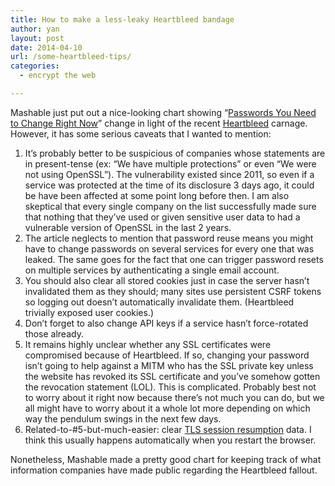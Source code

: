 ```yaml
---
title: How to make a less-leaky Heartbleed bandage
author: yan
layout: post
date: 2014-04-10
url: /some-heartbleed-tips/
categories:
  - encrypt the web

---
```

Mashable just put out a nice-looking chart showing &#8220;<a href="http://mashable.com/2014/04/09/heartbleed-bug-websites-affected/" target="_blank">Passwords You Need to Change Right Now</a>&#8221; change in light of the recent <a href="http://heartbleed.com" target="_blank">Heartbleed</a> carnage. However, it has some serious caveats that I wanted to mention:

  1. It&#8217;s probably better to be suspicious of companies whose statements are in present-tense (ex: &#8220;We have multiple protections&#8221; or even &#8220;We were not using OpenSSL&#8221;). The vulnerability existed since 2011, so even if a service was protected at the time of its disclosure 3 days ago, it could be have been affected at some point long before then. I am also skeptical that every single company on the list successfully made sure that nothing that they&#8217;ve used or given sensitive user data to had a vulnerable version of OpenSSL in the last 2 years.
  2. The article neglects to mention that password reuse means you might have to change passwords on several services for every one that was leaked. The same goes for the fact that one can trigger password resets on multiple services by authenticating a single email account.
  3. You should also clear all stored cookies just in case the server hasn&#8217;t invalidated them as they should; many sites use persistent CSRF tokens so logging out doesn&#8217;t automatically invalidate them. (Heartbleed trivially exposed user cookies.)
  4. Don&#8217;t forget to also change API keys if a service hasn&#8217;t force-rotated those already.
  5. It remains highly unclear whether any SSL certificates were compromised because of Heartbleed. If so, changing your password isn&#8217;t going to help against a MITM who has the SSL private key unless the website has revoked its SSL certificate and you&#8217;ve somehow gotten the revocation statement (LOL). This is complicated. Probably best not to worry about it right now because there&#8217;s not much you can do, but we all might have to worry about it a whole lot more depending on which way the pendulum swings in the next few days.
  6. Related-to-#5-but-much-easier: clear <a href="https://www.imperialviolet.org/2013/06/27/botchingpfs.html" target="_blank">TLS session resumption</a> data. I think this usually happens automatically when you restart the browser.

Nonetheless, Mashable made a pretty good chart for keeping track of what information companies have made public regarding the Heartbleed fallout.